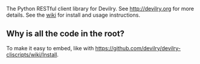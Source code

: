 The Python RESTful client library for Devilry. See http://devilry.org for more
details. See the [wiki](https://github.com/devilry/devilryrestfullib/wiki) for install and usage instructions.



## Why is all the code in the root?
To make it easy to embed, like with https://github.com/devilry/devilry-cliscripts/wiki/Install.
